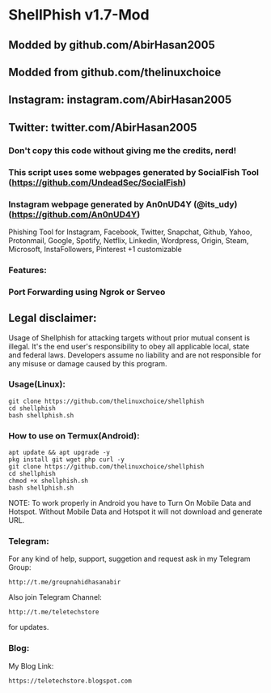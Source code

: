 # ShellPhish v1.7-Mod
## Modded by github.com/AbirHasan2005
## Modded from github.com/thelinuxchoice
## Instagram: instagram.com/AbirHasan2005
## Twitter: twitter.com/AbirHasan2005
### Don't copy this code without giving me the credits, nerd! 
### This script uses some webpages generated by SocialFish Tool (https://github.com/UndeadSec/SocialFish)
### Instagram webpage generated by An0nUD4Y (@its_udy) (https://github.com/An0nUD4Y)

Phishing Tool for Instagram, Facebook, Twitter, Snapchat, Github, Yahoo, Protonmail, Google, Spotify, Netflix, Linkedin, Wordpress, Origin, Steam, Microsoft, InstaFollowers, Pinterest +1 customizable

### Features:
### Port Forwarding using Ngrok or Serveo

## Legal disclaimer:

Usage of Shellphish for attacking targets without prior mutual consent is illegal. It's the end user's responsibility to obey all applicable local, state and federal laws. Developers assume no liability and are not responsible for any misuse or damage caused by this program.



### Usage(Linux):
```
git clone https://github.com/thelinuxchoice/shellphish
cd shellphish
bash shellphish.sh
```

### How to use on Termux(Android):
```
apt update && apt upgrade -y
pkg install git wget php curl -y
git clone https://github.com/thelinuxchoice/shellphish
cd shellphish
chmod +x shellphish.sh
bash shellphish.sh
```

NOTE: To work properly in Android you have to Turn On Mobile Data and Hotspot. Without Mobile Data and Hotspot it will not download and generate URL.


### Telegram:

For any kind of help, support, suggetion and request ask in my
Telegram Group:
```
http://t.me/groupnahidhasanabir
```
Also join
Telegram Channel:
```
http://t.me/teletechstore
```
for updates.


### Blog:

My Blog Link:
```
https://teletechstore.blogspot.com
```
